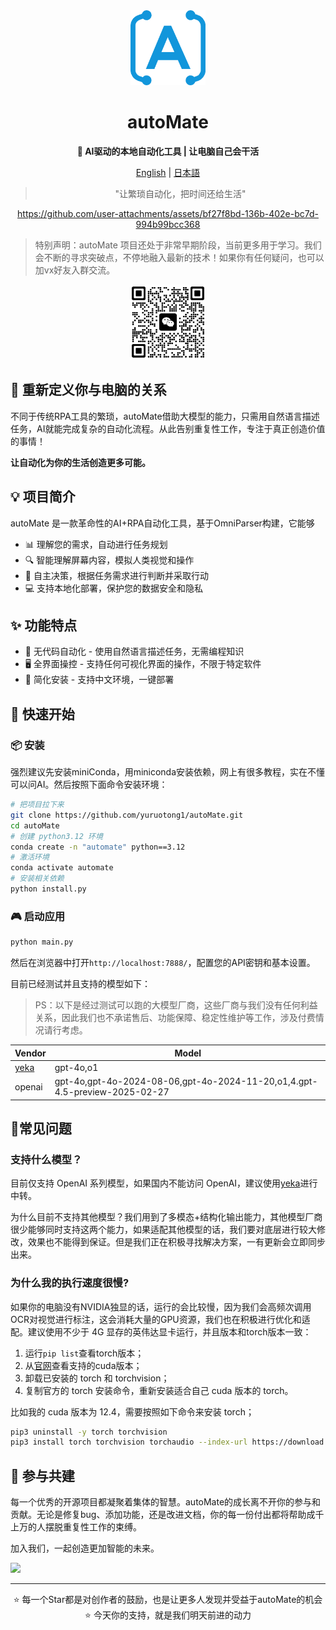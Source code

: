 <div align="center"><a name="readme-top"></a>

<img src="./resources/logo.png" width="120" height="120" alt="autoMate logo">
<h1>autoMate</h1>
<p><b>🤖 AI驱动的本地自动化工具 | 让电脑自己会干活</b></p>

[English](./README.md) | [日本語](./README_JA.md)

>"让繁琐自动化，把时间还给生活"

https://github.com/user-attachments/assets/bf27f8bd-136b-402e-bc7d-994b99bcc368


</div>

> 特别声明：autoMate 项目还处于非常早期阶段，当前更多用于学习。我们会不断的寻求突破点，不停地融入最新的技术！如果你有任何疑问，也可以加vx好友入群交流。

<div align="center">
<img src="./resources/wxchat.png" width="120" height="120" alt="autoMate logo">
</div>


## 💫 重新定义你与电脑的关系

不同于传统RPA工具的繁琐，autoMate借助大模型的能力，只需用自然语言描述任务，AI就能完成复杂的自动化流程。从此告别重复性工作，专注于真正创造价值的事情！

**让自动化为你的生活创造更多可能。**

## 💡 项目简介
autoMate 是一款革命性的AI+RPA自动化工具，基于OmniParser构建，它能够

- 📊 理解您的需求，自动进行任务规划
- 🔍 智能理解屏幕内容，模拟人类视觉和操作
- 🧠 自主决策，根据任务需求进行判断并采取行动
- 💻 支持本地化部署，保护您的数据安全和隐私

## ✨ 功能特点

- 🔮 无代码自动化 - 使用自然语言描述任务，无需编程知识
- 🖥️ 全界面操控 - 支持任何可视化界面的操作，不限于特定软件
- 🚅 简化安装 - 支持中文环境，一键部署


## 🚀 快速开始

### 📦 安装
强烈建议先安装miniConda，用miniconda安装依赖，网上有很多教程，实在不懂可以问AI。然后按照下面命令安装环境：

```bash
# 把项目拉下来
git clone https://github.com/yuruotong1/autoMate.git
cd autoMate
# 创建 python3.12 环境
conda create -n "automate" python==3.12
# 激活环境
conda activate automate
# 安装相关依赖
python install.py
```
### 🎮 启动应用

```bash
python main.py
```
然后在浏览器中打开`http://localhost:7888/`，配置您的API密钥和基本设置。


目前已经测试并且支持的模型如下：

> PS：以下是经过测试可以跑的大模型厂商，这些厂商与我们没有任何利益关系，因此我们也不承诺售后、功能保障、稳定性维护等工作，涉及付费情况请行考虑。


| Vendor| Model |
| --- | --- |
|[yeka](https://2233.ai/api)|gpt-4o,o1|
|openai|gpt-4o,gpt-4o-2024-08-06,gpt-4o-2024-11-20,o1,4.gpt-4.5-preview-2025-02-27|


## 📝常见问题
### 支持什么模型？
目前仅支持 OpenAI 系列模型，如果国内不能访问 OpenAI，建议使用[yeka](https://2233.ai/api)进行中转。

为什么目前不支持其他模型？我们用到了多模态+结构化输出能力，其他模型厂商很少能够同时支持这两个能力，如果适配其他模型的话，我们要对底层进行较大修改，效果也不能得到保证。但是我们正在积极寻找解决方案，一有更新会立即同步出来。


### 为什么我的执行速度很慢?
如果你的电脑没有NVIDIA独显的话，运行的会比较慢，因为我们会高频次调用OCR对视觉进行标注，这会消耗大量的GPU资源，我们也在积极进行优化和适配。建议使用不少于 4G 显存的英伟达显卡运行，并且版本和torch版本一致：

1. 运行`pip list`查看torch版本；
2. 从[官网](https://pytorch.org/get-started/locally/)查看支持的cuda版本；
3. 卸载已安装的 torch 和 torchvision；
3. 复制官方的 torch 安装命令，重新安装适合自己 cuda 版本的 torch。

比如我的 cuda 版本为 12.4，需要按照如下命令来安装 torch；

```bash
pip3 uninstall -y torch torchvision
pip3 install torch torchvision torchaudio --index-url https://download.pytorch.org/whl/cu124
```


## 🤝 参与共建

每一个优秀的开源项目都凝聚着集体的智慧。autoMate的成长离不开你的参与和贡献。无论是修复bug、添加功能，还是改进文档，你的每一份付出都将帮助成千上万的人摆脱重复性工作的束缚。

加入我们，一起创造更加智能的未来。

<a href="https://github.com/yuruotong1/autoMate/graphs/contributors">
  <img src="https://contrib.rocks/image?repo=yuruotong1/autoMate" />
</a>

---

<div align="center">
⭐ 每一个Star都是对创作者的鼓励，也是让更多人发现并受益于autoMate的机会 ⭐
今天你的支持，就是我们明天前进的动力
</div>
